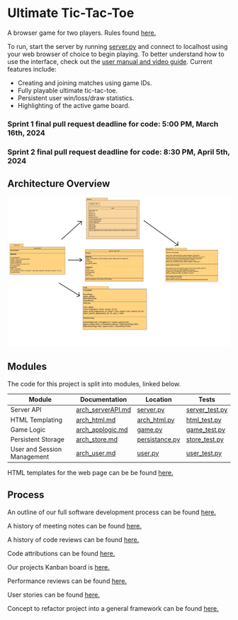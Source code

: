 # Ultimate Tic-Tac-Toe

A browser game for two players. Rules found [here.](https://en.wikipedia.org/wiki/Ultimate_tic-tac-toe#Rules)

To run, start the server by running [server.py](server.py) and connect to localhost using your web
browser of choice to begin playing. To better understand how to use the interface, check out the [user manual and video guide](docs/user_manual.md). Current features include:

- Creating and joining matches using game IDs.
- Fully playable ultimate tic-tac-toe. 
- Persistent user win/loss/draw statistics.
- Highlighting of the active game board.

### Sprint 1 final pull request deadline for code: 5:00 PM, March 16th, 2024
### Sprint 2 final pull request deadline for code: 8:30 PM, April 5th, 2024

## Architecture Overview

![UML diagram of project](docs/Images/arch_UMLDiagram.png)

## Modules

The code for this project is split into modules, linked below.

| Module                      | Documentation                               | Location                               | Tests                                                    | 
|-----------------------------|---------------------------------------------|----------------------------------------|----------------------------------------------------------|
| Server API                  | [arch_serverAPI.md](docs/arch-files/arch_serverAPI.md) | [server.py](server.py) | [server_test.py](tests/server_tests.py) |
| HTML Templating            | [arch_html.md](docs/arch-files/arch_html.md)           | [arch_html.py](html_templating.py)           | [html_test.py](tests/html_test.py)                       | 
| Game Logic                  | [arch_applogic.md](docs/arch-files/arch_applogic.md)   | [game.py](game.py)                     | [game_test.py](tests/game_test.py)                       |
| Persistent Storage          | [arch_store.md](docs/arch-files/arch_store.md)         | [persistance.py](persistance.py)       | [store_test.py](tests/store_test.py)                     |
| User and Session Management | [arch_user.md](docs/arch-files/arch_user.md)           | [user.py](user.py)                     | [user_test.py](tests/user_test.py)                       | 


HTML templates for the web page can be be found [here.](https://github.com/CS2005W24/term-project-teamd/tree/master/templates)

## Process

An outline of our full software development process can be found [here.](docs/process_model.md)

A history of meeting notes can be found [here.](docs/meeting_notes.md)

A history of code reviews can be found [here.](docs/code_reviews.md)

Code attributions can be found [here.](docs/attributions.md)

Our projects Kanban board is [here.](https://github.com/CS2005W24/term-project-teamd/projects?query=is%3Aopen)

Performance reviews can be found [here.](docs/performance_reviews.md)

User stories can be found [here.](docs/user_stories.md)

Concept to refactor project into a general framework can be found [here.](docGameFrame)

